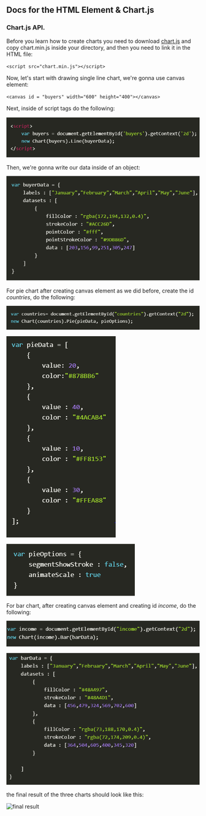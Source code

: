 ## Docs for the HTML <canvas> Element & Chart.js

### Chart.js API.

Before you learn how to create charts you need to download [chart.js](https://github.com/chartjs/Chart.js) and copy chart.min.js inside your directory, and then you need to link it in the HTML file:

`<script src="chart.min.js"></script>`

Now, let's start with drawing single line chart, we're gonna use canvas element:

`<canvas id = "buyers" width="600" height="400"></canvas>`

Next, inside of script tags do the following:

![buyers](img/1.PNG)

Then, we're gonna write our data inside of an object:

![buyers object](img/2.PNG)


For pie chart after creating canvas element as we did before, create the id *countries*, do the following:

![pie chart](img/3.PNG)

![pie data](img/4.PNG)

![pie options](img/5.PNG)


For bar chart, after creating canvas element and creating id *income*, do the following:

![bar chart](img/6.PNG)

![bar data](img/7.PNG)


the final result of the three charts should look like this:

![final result](img/8.PNG)


